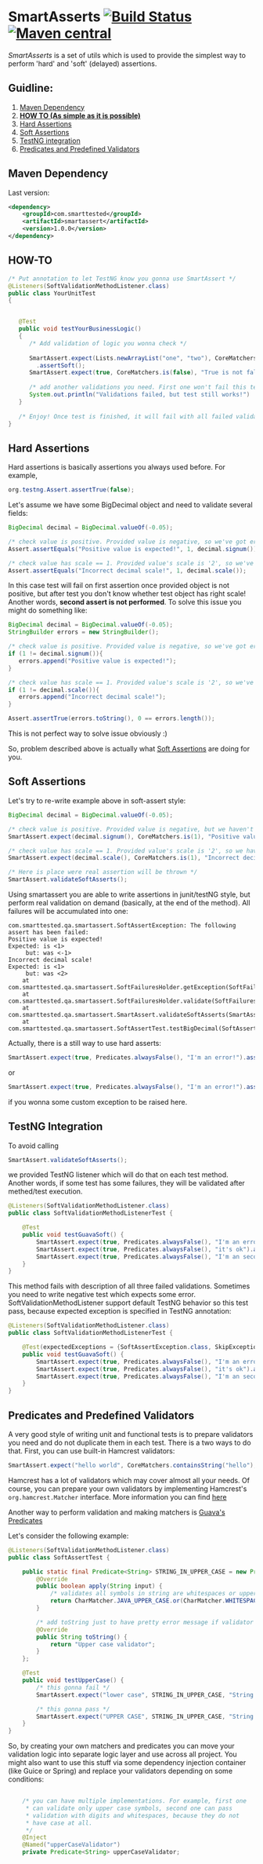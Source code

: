 # SmartAsserts [![Build Status](https://travis-ci.org/smarttested/smartassert.svg?branch=master)](https://travis-ci.org/smarttested/smartassert) [![Maven central](https://maven-badges.herokuapp.com/maven-central/com.smarttested/smartassert/badge.svg)](https://maven-badges.herokuapp.com/maven-central/com.smarttested/smartassert)


*SmartAsserts* is a set of utils which is used to provide the simplest way to perform 'hard' and 'soft' (delayed) assertions.

## Guidline:
 1. [Maven Dependency](#maven-dependency) 
 2. **[HOW TO (As simple as it is possible)](#how-to)**
 3. [Hard Assertions](#hard-assertions)
 4. [Soft Assertions](#soft-assertions)
 5. [TestNG integration](#testng-integration)
 6. [Predicates and Predefined Validators](#predicates-and-predefined-validators)

## Maven Dependency

Last version:
```xml
<dependency>
    <groupId>com.smarttested</groupId>
    <artifactId>smartassert</artifactId>
    <version>1.0.0</version>
</dependency>
```

## HOW-TO
```java
/* Put annotation to let TestNG know you gonna use SmartAssert */
@Listeners(SoftValidationMethodListener.class)
public class YourUnitTest
{


   @Test
   public void testYourBusinessLogic()
   {
      /* Add validation of logic you wonna check */
      
      SmartAssert.expect(Lists.newArrayList("one", "two"), CoreMatchers.hasItem("three"), "There is no 'three'!")
      	.assertSoft();
      SmartAssert.expect(true, CoreMatchers.is(false), "True is not false!").assertSoft();
      
      /* add another validations you need. First one won't fail this test */
      System.out.println("Validations failed, but test still works!")
   }
   
   /* Enjoy! Once test is finished, it will fail with all failed validations it had! */
}
```

## Hard Assertions
Hard assertions is basically assertions you always used before. For example, 

```java
org.testng.Assert.assertTrue(false);
```

Let's assume we have some BigDecimal object and need to validate several fields:

```java
BigDecimal decimal = BigDecimal.valueOf(-0.05);

/* check value is positive. Provided value is negative, so we've got error assertion here */
Assert.assertEquals("Positive value is expected!", 1, decimal.signum());

/* check value has scale == 1. Provided value's scale is '2', so we've got error assertion here */
Assert.assertEquals("Incorrect decimal scale!", 1, decimal.scale());
```

In this case test will fail on first assertion once provided object is not positive, but after test you don't know whether test object has right scale! Another words, **second assert is not performed**. To solve this issue you might do something like:

```java
BigDecimal decimal = BigDecimal.valueOf(-0.05);
StringBuilder errors = new StringBuilder();

/* check value is positive. Provided value is negative, so we've got error assertion here */
if (1 != decimal.signum()){
   errors.append("Positive value is expected!");
}

/* check value has scale == 1. Provided value's scale is '2', so we've got error assertion here */
if (1 != decimal.scale()){
   errors.append("Incorrect decimal scale!");
}

Assert.assertTrue(errors.toString(), 0 == errors.length());
```
This is not perfect way to solve issue obviously :) 

So, problem described above is actually what [Soft Assertions](#soft-assertions) are doing for you.

## Soft Assertions

Let's try to re-write example above in soft-assert style:

```java
BigDecimal decimal = BigDecimal.valueOf(-0.05);

/* check value is positive. Provided value is negative, but we haven't got error */
SmartAssert.expect(decimal.signum(), CoreMatchers.is(1), "Positive value is expected!").assertSoft();

/* check value has scale == 1. Provided value's scale is '2', so we haven't got error assertion here */
SmartAssert.expect(decimal.scale(), CoreMatchers.is(1), "Incorrect decimal scale!").assertSoft();

/* Here is place were real assertion will be thrown */
SmartAssert.validateSoftAsserts();
```

Using smartassert you are able to write assertions in junit/testNG style, but perform real validation on demand (basically, at the end of the method). All failures will be accumulated into one:
```
com.smarttested.qa.smartassert.SoftAssertException: The following assert has been failed:  
Positive value is expected!  
Expected: is <1>  
     but: was <-1>  
Incorrect decimal scale!  
Expected: is <1>  
     but: was <2>  
	at com.smarttested.qa.smartassert.SoftFailuresHolder.getException(SoftFailuresHolder.java:62)  
	at com.smarttested.qa.smartassert.SoftFailuresHolder.validate(SoftFailuresHolder.java:52)  
	at com.smarttested.qa.smartassert.SmartAssert.validateSoftAsserts(SmartAssert.java:134)  
	at com.smarttested.qa.smartassert.SoftAssertTest.testBigDecimal(SoftAssertTest.java:27)  
```


Actually, there is a still way to use hard asserts:
```java
SmartAssert.expect(true, Predicates.alwaysFalse(), "I'm an error!").assertHard();
```
or
```java
SmartAssert.expect(true, Predicates.alwaysFalse(), "I'm an error!").assertHard(SomeYourCustomException.class);
```
if you wonna some custom exception to be raised here. 


## TestNG Integration
To avoid calling 
```java
SmartAssert.validateSoftAsserts();
```
we provided TestNG listener which will do that on each test method. Another words, if some test has some failures, they will be validated after methed/test execution. 
```java
@Listeners(SoftValidationMethodListener.class)
public class SoftValidationMethodListenerTest {

    @Test
    public void testGuavaSoft() {
        SmartAssert.expect(true, Predicates.alwaysFalse(), "I'm an error!").assertSoft();
        SmartAssert.expect(true, Predicates.alwaysFalse(), "it's ok").assertSoft();
        SmartAssert.expect(true, Predicates.alwaysFalse(), "I'm an second error!").assertSoft();
    }
}
```
This method fails with description of all three failed validations. 
Sometimes you need to write negative test which expects some error. SoftValidationMethodListener support default TestNG behavior so this test pass, because expected exception is specified in TestNG annotation:
```java
@Listeners(SoftValidationMethodListener.class)
public class SoftValidationMethodListenerTest {

    @Test(expectedExceptions = {SoftAssertException.class, SkipException.class})
    public void testGuavaSoft() {
        SmartAssert.expect(true, Predicates.alwaysFalse(), "I'm an error!").assertSoft();
        SmartAssert.expect(true, Predicates.alwaysFalse(), "it's ok").assertSoft();
        SmartAssert.expect(true, Predicates.alwaysFalse(), "I'm an second error!").assertSoft();
    }
}
```

## Predicates and Predefined Validators
A very good style of writing unit and functional tests is to prepare validators you need and do not duplicate them in each test. There is a two ways to do that. First, you can use built-in Hamcrest validators:
```java
SmartAssert.expect("hello world", CoreMatchers.containsString("hello"), "This validation is passing").assertSoft();
```
Hamcrest has a lot of validators which may cover almost all your needs. Of course, you can prepare your own validators by implementing Hamcrest's ```org.hamcrest.Matcher``` interface. More information you can find [here](https://code.google.com/p/hamcrest/) 

Another way to perform validation and making matchers is [Guava's Predicates](https://code.google.com/p/guava-libraries/wiki/FunctionalExplained#Predicates)

Let's consider the following example:
```java
@Listeners(SoftValidationMethodListener.class)
public class SoftAssertTest {

    public static final Predicate<String> STRING_IN_UPPER_CASE = new Predicate<String>() {
        @Override
        public boolean apply(String input) {
            /* validates all symbols in string are whitespaces or upper-case symbols */
            return CharMatcher.JAVA_UPPER_CASE.or(CharMatcher.WHITESPACE).matchesAllOf(input);
        }

        /* add toString just to have pretty error message if validator fail on this predicate */
        @Override
        public String toString() {
            return "Upper case validator";
        }
    };

    @Test
    public void testUpperCase() {
        /* this gonna fail */
        SmartAssert.expect("lower case", STRING_IN_UPPER_CASE, "String is not in upper case").assertSoft();

        /* this gonna pass */
        SmartAssert.expect("UPPER CASE", STRING_IN_UPPER_CASE, "String is not in upper case").assertSoft();
    }
}
```

So, by creating your own matchers and predicates you can move your validation logic into separate logic layer and use across all project. You might also want to use this stuff via some dependency injection container (like Guice or Spring) and replace your validators depending on some conditions:

```java
    
    /* you can have multiple implementations. For example, first one
     * can validate only upper case symbols, second one can pass
     * validation with digits and whitespaces, because they do not
     * have case at all. 
     */
    @Inject
    @Named("upperCaseValidator")
    private Predicate<String> upperCaseValidator;
```
